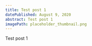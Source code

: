 ```yaml
---
title: Test post 1
datePublished: August 9, 2020
abstract: Test post 1
imagePath: placeholder_thumbnail.png
---
```


Test post 1
